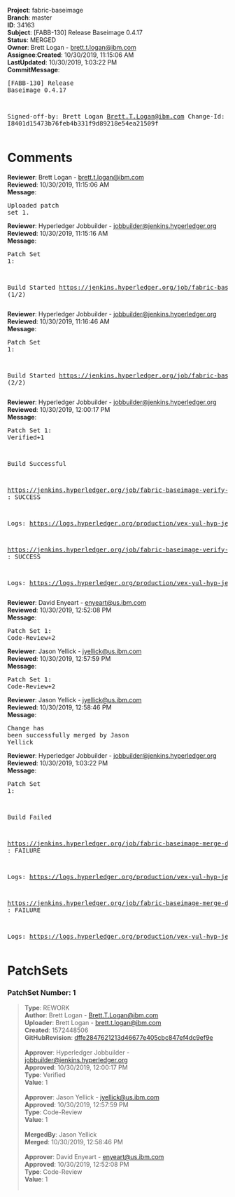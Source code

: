 <strong>Project</strong>: fabric-baseimage</br><strong>Branch</strong>: master<br><strong>ID</strong>: 34163<br><strong>Subject</strong>: [FABB-130] Release Baseimage 0.4.17<br><strong>Status</strong>: MERGED<br><strong>Owner</strong>: Brett Logan - brett.t.logan@ibm.com<br><strong>Assignee</strong>:<strong>Created</strong>: 10/30/2019, 11:15:06 AM<br><strong>LastUpdated</strong>: 10/30/2019, 1:03:22 PM<br><strong>CommitMessage</strong>:<br><pre>[FABB-130] Release Baseimage 0.4.17

Signed-off-by: Brett Logan <Brett.T.Logan@ibm.com>
Change-Id: I8401d15473b76feb4b331f9d89218e54ea21509f
</pre><h1>Comments</h1><strong>Reviewer</strong>: Brett Logan - brett.t.logan@ibm.com<br><strong>Reviewed</strong>: 10/30/2019, 11:15:06 AM<br><strong>Message</strong>: <pre>Uploaded patch set 1.</pre><strong>Reviewer</strong>: Hyperledger Jobbuilder - jobbuilder@jenkins.hyperledger.org<br><strong>Reviewed</strong>: 10/30/2019, 11:15:16 AM<br><strong>Message</strong>: <pre>Patch Set 1:

Build Started https://jenkins.hyperledger.org/job/fabric-baseimage-verify-docker-s390x/353/ (1/2)</pre><strong>Reviewer</strong>: Hyperledger Jobbuilder - jobbuilder@jenkins.hyperledger.org<br><strong>Reviewed</strong>: 10/30/2019, 11:16:46 AM<br><strong>Message</strong>: <pre>Patch Set 1:

Build Started https://jenkins.hyperledger.org/job/fabric-baseimage-verify-docker-x86_64/357/ (2/2)</pre><strong>Reviewer</strong>: Hyperledger Jobbuilder - jobbuilder@jenkins.hyperledger.org<br><strong>Reviewed</strong>: 10/30/2019, 12:00:17 PM<br><strong>Message</strong>: <pre>Patch Set 1: Verified+1

Build Successful 

https://jenkins.hyperledger.org/job/fabric-baseimage-verify-docker-x86_64/357/ : SUCCESS

Logs: https://logs.hyperledger.org/production/vex-yul-hyp-jenkins-3/fabric-baseimage-verify-docker-x86_64/357

https://jenkins.hyperledger.org/job/fabric-baseimage-verify-docker-s390x/353/ : SUCCESS

Logs: https://logs.hyperledger.org/production/vex-yul-hyp-jenkins-3/fabric-baseimage-verify-docker-s390x/353</pre><strong>Reviewer</strong>: David Enyeart - enyeart@us.ibm.com<br><strong>Reviewed</strong>: 10/30/2019, 12:52:08 PM<br><strong>Message</strong>: <pre>Patch Set 1: Code-Review+2</pre><strong>Reviewer</strong>: Jason Yellick - jyellick@us.ibm.com<br><strong>Reviewed</strong>: 10/30/2019, 12:57:59 PM<br><strong>Message</strong>: <pre>Patch Set 1: Code-Review+2</pre><strong>Reviewer</strong>: Jason Yellick - jyellick@us.ibm.com<br><strong>Reviewed</strong>: 10/30/2019, 12:58:46 PM<br><strong>Message</strong>: <pre>Change has been successfully merged by Jason Yellick</pre><strong>Reviewer</strong>: Hyperledger Jobbuilder - jobbuilder@jenkins.hyperledger.org<br><strong>Reviewed</strong>: 10/30/2019, 1:03:22 PM<br><strong>Message</strong>: <pre>Patch Set 1:

Build Failed 

https://jenkins.hyperledger.org/job/fabric-baseimage-merge-docker-x86_64/181/ : FAILURE

Logs: https://logs.hyperledger.org/production/vex-yul-hyp-jenkins-3/fabric-baseimage-merge-docker-x86_64/181

https://jenkins.hyperledger.org/job/fabric-baseimage-merge-docker-s390x/172/ : FAILURE

Logs: https://logs.hyperledger.org/production/vex-yul-hyp-jenkins-3/fabric-baseimage-merge-docker-s390x/172</pre><h1>PatchSets</h1><h3>PatchSet Number: 1</h3><blockquote><strong>Type</strong>: REWORK<br><strong>Author</strong>: Brett Logan - Brett.T.Logan@ibm.com<br><strong>Uploader</strong>: Brett Logan - brett.t.logan@ibm.com<br><strong>Created</strong>: 1572448506<br><strong>GitHubRevision</strong>: [dffe2847621213d46677e405cbc847ef4dc9ef9e](https://github.com/hyperledger/fabric-baseimage/commit/dffe2847621213d46677e405cbc847ef4dc9ef9e)<br><br><strong>Approver</strong>: Hyperledger Jobbuilder - jobbuilder@jenkins.hyperledger.org<br><strong>Approved</strong>: 10/30/2019, 12:00:17 PM<br><strong>Type</strong>: Verified<br><strong>Value</strong>: 1<br><br><strong>Approver</strong>: Jason Yellick - jyellick@us.ibm.com<br><strong>Approved</strong>: 10/30/2019, 12:57:59 PM<br><strong>Type</strong>: Code-Review<br><strong>Value</strong>: 1<br><br><strong>MergedBy</strong>: Jason Yellick<br><strong>Merged</strong>: 10/30/2019, 12:58:46 PM<br><br><strong>Approver</strong>: David Enyeart - enyeart@us.ibm.com<br><strong>Approved</strong>: 10/30/2019, 12:52:08 PM<br><strong>Type</strong>: Code-Review<br><strong>Value</strong>: 1<br><br></blockquote>